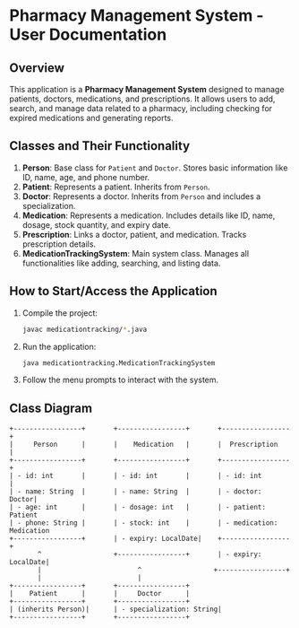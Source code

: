 # Pharmacy Management System - User Documentation

## Overview
This application is a **Pharmacy Management System** designed to manage patients, doctors, medications, and prescriptions. It allows users to add, search, and manage data related to a pharmacy, including checking for expired medications and generating reports.

## Classes and Their Functionality
1. **Person**: Base class for `Patient` and `Doctor`. Stores basic information like ID, name, age, and phone number.
2. **Patient**: Represents a patient. Inherits from `Person`.
3. **Doctor**: Represents a doctor. Inherits from `Person` and includes a specialization.
4. **Medication**: Represents a medication. Includes details like ID, name, dosage, stock quantity, and expiry date.
5. **Prescription**: Links a doctor, patient, and medication. Tracks prescription details.
6. **MedicationTrackingSystem**: Main system class. Manages all functionalities like adding, searching, and listing data.

## How to Start/Access the Application
1. Compile the project:
   ```bash
   javac medicationtracking/*.java
   ```
2. Run the application:
   ```bash
   java medicationtracking.MedicationTrackingSystem
   ```
3. Follow the menu prompts to interact with the system.

## Class Diagram
```
+-----------------+       +-----------------+       +-----------------+
|     Person      |       |    Medication   |       |  Prescription   |
+-----------------+       +-----------------+       +-----------------+
| - id: int       |       | - id: int       |       | - id: int       |
| - name: String  |       | - name: String  |       | - doctor: Doctor|
| - age: int      |       | - dosage: int   |       | - patient: Patient
| - phone: String |       | - stock: int    |       | - medication: Medication
+-----------------+       | - expiry: LocalDate|    +-----------------+
       ^                  +-----------------+       | - expiry: LocalDate|
       |                        ^                  +-----------------+
       |                        |
+-----------------+       +-----------------+
|    Patient      |       |     Doctor      |
+-----------------+       +-----------------+
| (inherits Person)|      | - specialization: String|
+-----------------+       +-----------------+
```

